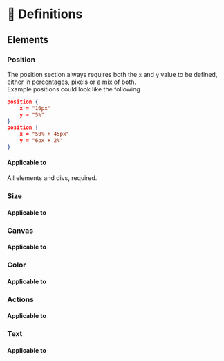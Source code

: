 # 📄 Definitions

## Elements
### Position
The position section always requires both the `x` and `y` value to be defined, either in percentages, pixels or a mix of both.  
Example positions could look like the following
```json
position {
    x = "16px"
    y = "5%"
}
position {
    x = "50% + 45px"
    y = "6px + 2%"
}
```

#### Applicable to
All elements and divs, required.

### Size

#### Applicable to

### Canvas

#### Applicable to

### Color

#### Applicable to

### Actions

#### Applicable to

### Text

#### Applicable to